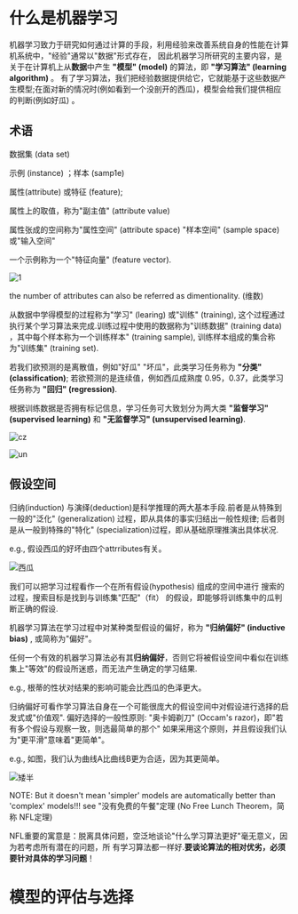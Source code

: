 # 什么是机器学习

机器学习致力于研究如何通过计算的手段，利用经验来改善系统自身的性能在计算机系统中，"经验"通常以"数据"形式存在，
因此机器学习所研究的主要内容，是关于在计算机上从**数据**中产生
**"模型" (model)** 的算法，即 **"学习算法" (learning algorithm)** 。 
有了学习算法，我们把经验数据提供给它，它就能基于这些数据产生模型;在面对新的情况时(例如看到一个没剖开的西瓜)，模型会给我们提供相应的判断(例如好瓜) 。

## 术语

数据集 (data set) 

示例 (instance) ；样本 (samp1e)

属性(attribute) 或特征 (feature); 

属性上的取值，称为"副主值" (attribute value)

属性张成的空间称为"属性空间" (attribute space) "样本空间" (sample space) 或"输入空间"

一个示例称为一个"特征向量" (feature vector). 

![1](https://user-images.githubusercontent.com/107236740/201712325-8031e445-7b6a-4152-b698-93e31a996bf1.png)

the number of attributes can also be referred as dimentionality. (维数)

从数据中学得模型的过程称为"学习" (learing) 或"训练" (training), 
这个过程通过执行某个学习算法来完成.训练过程中使用的数据称为"训练数据" (training data) ，其中每个样本称为一个训练样本" (training sample), 训练样本组成的集合称为"训练集" (training set). 

若我们欲预测的是离散值，例如"好瓜" "坏瓜"，此类学习任务称为 **"分类" (classification)**; 
若欲预测的是连续值，例如西瓜成熟度 0.95，0.37，此类学习任务称为 **"回归" (regression)**. 

根据训练数据是否拥有标记信息，学习任务可大致划分为两大类 **"监督学习"(supervised learning)** 和
**"无监督学习" (unsupervised learning)**.

![cz](https://user-images.githubusercontent.com/107236740/201914029-2a47e582-3e88-4836-8307-7c63ebd22e66.png)

![un](https://user-images.githubusercontent.com/107236740/201914055-93abe968-43f8-4860-ac62-bcc5e0840c73.png)

## 假设空间

归纳(induction) 与演绎(deduction)是科学推理的两大基本手段.前者是从特殊到一般的"泛化" (generalization) 过程，即从具体的事实归结出一般性规律;
后者则是从一般到特殊的"特化" (specialization)过程，即从基础原理推演出具体状况.

e.g., 假设西瓜的好坏由四个attrributes有关。

![西瓜](https://user-images.githubusercontent.com/107236740/201955126-e16e2cc9-d4bd-4cf2-b5d3-eb4e1c57f428.png)

我们可以把学习过程看作一个在所有假设(hypothesis) 组成的空间中进行
搜索的过程，搜索目标是找到与训练集"匹配"（fit） 的假设，即能够将训练集中的瓜判断正确的假设. 

机器学习算法在学习过程中对某种类型假设的偏好，称为 **"归纳偏好" (inductive bias)** , 或简称为"偏好"。

任何一个有效的机器学习算法必有其**归纳偏好**，否则它将被假设空间中看似在训练集上"等效"的假设所迷惑，而无法产生确定的学习结果.

e.g., 根蒂的性状对结果的影响可能会比西瓜的色泽更大。

归纳偏好可看作学习算法自身在一个可能很庞大的假设空间中对假设进行选择的启发式或"价值观".
偏好选择的一般性原则: "奥卡姆剃刀" (Occam's razor)，即"若有多个假设与观察一致，则选最简单的那个"
如果采用这个原则，并且假设我们认为"更平滑"意味着"更简单"。

e.g., 如图，我们认为曲线A比曲线B更为合适，因为其更简单。

![矮半](https://user-images.githubusercontent.com/107236740/201957845-6cf769fc-f9e9-4533-90ad-ec1407c89b05.png)

NOTE: But it doesn't mean 'simpler' models are automatically better than 'complex' models!!!
see "没有免费的午餐"定理 (No Free Lunch Theorem，简称 NFL定理)

NFL重要的寓意是：脱离具体问题，空泛地谈论"什么学习算法更好"毫无意义，因为若考虑所有潜在的问题，所
有学习算法都一样好.**要谈论算法的相对优劣，必须要针对具体的学习问题**！


# 模型的评估与选择

